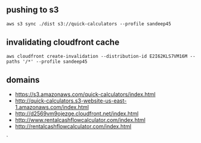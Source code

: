 ## pushing to s3

`aws s3 sync ./dist s3://quick-calculators --profile sandeep45`

## invalidating cloudfront cache

`aws cloudfront create-invalidation --distribution-id E2I62KLS7VM16M --paths '/*' --profile sandeep45`

## domains

- https://s3.amazonaws.com/quick-calculators/index.html
- http://quick-calculators.s3-website-us-east-1.amazonaws.com/index.html
- http://d2569vm9ojezge.cloudfront.net/index.html
- http://www.rentalcashflowcalculator.com/index.html
- http://rentalcashflowcalculator.com/index.html


`






